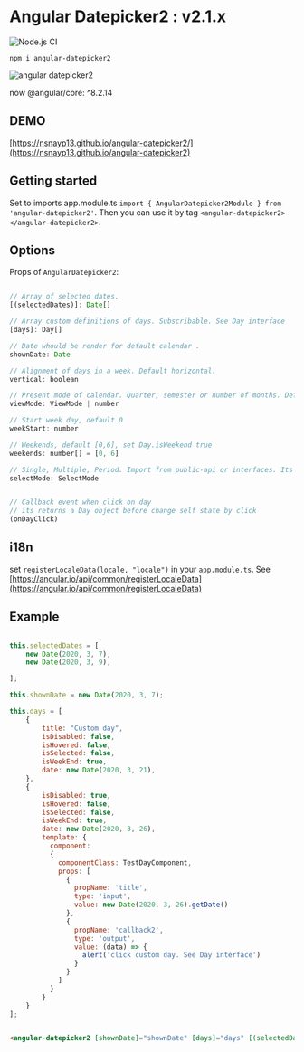 # Angular Datepicker2 : v2.1.x

![Node.js CI](https://github.com/nsnayp13/angular-datepicker2/workflows/Node.js%20CI/badge.svg)


`npm i angular-datepicker2`

![angular datepicker2](https://i.postimg.cc/fWSFpxp7/angular-datepicker2.png)


now @angular/core: ^8.2.14


## DEMO

[https://nsnayp13.github.io/angular-datepicker2/](https://nsnayp13.github.io/angular-datepicker2)


## Getting started

Set to imports app.module.ts `import { AngularDatepicker2Module } from 'angular-datepicker2'`. Then you can use it by tag  `<angular-datepicker2></angular-datepicker2>`.


## Options

Props of `AngularDatepicker2`:

```javascript

// Array of selected dates.
[(selectedDates)]: Date[]

// Array custom definitions of days. Subscribable. See Day interface
[days]: Day[]

// Date whould be render for default calendar .
shownDate: Date

// Alignment of days in a week. Default horizontal.
vertical: boolean

// Present mode of calendar. Quarter, semester or number of months. Default 1. Import from public-api or interfaces. Its enum
viewMode: ViewMode | number

// Start week day, default 0
weekStart: number

// Weekends, default [0,6], set Day.isWeekend true
weekends: number[] = [0, 6]

// Single, Multiple, Period. Import from public-api or interfaces. Its enum
selectMode: SelectMode


// Callback event when click on day
// its returns a Day object before change self state by click
(onDayClick) 


```

## i18n

set `registerLocaleData(locale, "locale")` in your `app.module.ts`. See [https://angular.io/api/common/registerLocaleData](https://angular.io/api/common/registerLocaleData)

## Example

```javascript

this.selectedDates = [
    new Date(2020, 3, 7),
    new Date(2020, 3, 9),

];

this.shownDate = new Date(2020, 3, 7);   

this.days = [
    {
        title: "Custom day",
        isDisabled: false,
        isHovered: false,
        isSelected: false,
        isWeekEnd: true,
        date: new Date(2020, 3, 21),
    },
    {
        isDisabled: true,
        isHovered: false,
        isSelected: false,
        isWeekEnd: true,
        date: new Date(2020, 3, 26),
        template: {
          component:
          {
            componentClass: TestDayComponent,
            props: [
              {
                propName: 'title',
                type: 'input',
                value: new Date(2020, 3, 26).getDate()
              },
              {
                propName: 'callback2',
                type: 'output',
                value: (data) => {
                  alert('click custom day. See Day interface')
                }
              }
            ]
          }
        }
    }
];
```

```html

<angular-datepicker2 [shownDate]="shownDate" [days]="days" [(selectedDates)]="selectedDates" [selectMode]="'period'" [weekends]="[0,1]" [weekStart]="1" [viewMode]="'quarter'"></angular-datepicker2>

```